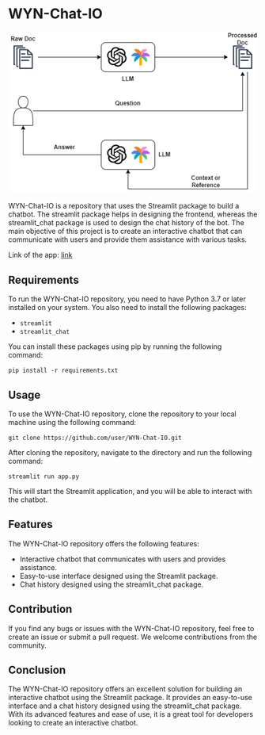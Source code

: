 # WYN-Chat-IO

<p>
    <img src="https://github.com/yiqiao-yin/wyn-chatbot-io/blob/main/src/docs/MAIN_SYSTEM.drawio.png"></img>
</p>

WYN-Chat-IO is a repository that uses the Streamlit package to build a chatbot. The streamlit package helps in designing the frontend, whereas the streamlit_chat package is used to design the chat history of the bot. The main objective of this project is to create an interactive chatbot that can communicate with users and provide them assistance with various tasks.

Link of the app: [link](https://wyn-chatbot-io.streamlit.app/)

## Requirements

To run the WYN-Chat-IO repository, you need to have Python 3.7 or later installed on your system. You also need to install the following packages:

- `streamlit`
- `streamlit_chat`

You can install these packages using pip by running the following command:

```
pip install -r requirements.txt
```

## Usage

To use the WYN-Chat-IO repository, clone the repository to your local machine using the following command:

```
git clone https://github.com/user/WYN-Chat-IO.git
```

After cloning the repository, navigate to the directory and run the following command:

```
streamlit run app.py
```

This will start the Streamlit application, and you will be able to interact with the chatbot.

## Features

The WYN-Chat-IO repository offers the following features:

- Interactive chatbot that communicates with users and provides assistance.
- Easy-to-use interface designed using the Streamlit package.
- Chat history designed using the streamlit_chat package.

## Contribution

If you find any bugs or issues with the WYN-Chat-IO repository, feel free to create an issue or submit a pull request. We welcome contributions from the community.

## Conclusion

The WYN-Chat-IO repository offers an excellent solution for building an interactive chatbot using the Streamlit package. It provides an easy-to-use interface and a chat history designed using the streamlit_chat package. With its advanced features and ease of use, it is a great tool for developers looking to create an interactive chatbot.